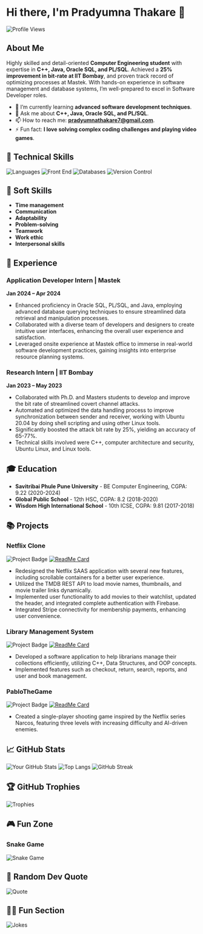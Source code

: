 # Hi there, I'm Pradyumna Thakare 👋

![Profile Views](https://komarev.com/ghpvc/?username=PradyumnaThakare&color=blue)

## About Me
Highly skilled and detail-oriented **Computer Engineering student** with expertise in **C++, Java, Oracle SQL, and PL/SQL**. Achieved a **25% improvement in bit-rate at IIT Bombay**, and proven track record of optimizing processes at Mastek. With hands-on experience in software management and database systems, I’m well-prepared to excel in Software Developer roles.

- 🌱 I’m currently learning **advanced software development techniques**.
- 💬 Ask me about **C++, Java, Oracle SQL, and PL/SQL**.
- 📫 How to reach me: **pradyumnathakare7@gmail.com**.
- ⚡ Fun fact: **I love solving complex coding challenges and playing video games**.

## 🔧 Technical Skills
![Languages](https://img.shields.io/badge/Languages-C++%20%7C%20Java%20%7C%20Oracle%20SQL%20%7C%20PL%2FSQL%20%7C%20XML-brightgreen)
![Front End](https://img.shields.io/badge/Front%20End-HTML%20%7C%20JavaScript%20%7C%20CSS-brightgreen)
![Databases](https://img.shields.io/badge/Databases-Firebase%20%7C%20Oracle-brightgreen)
![Version Control](https://img.shields.io/badge/Version%20Control-Git-brightgreen)

## 🌟 Soft Skills
- **Time management**
- **Communication**
- **Adaptability**
- **Problem-solving**
- **Teamwork**
- **Work ethic**
- **Interpersonal skills**

## 🚀 Experience
### Application Developer Intern | Mastek
**Jan 2024 – Apr 2024**

- Enhanced proficiency in Oracle SQL, PL/SQL, and Java, employing advanced database querying techniques to ensure streamlined data retrieval and manipulation processes.
- Collaborated with a diverse team of developers and designers to create intuitive user interfaces, enhancing the overall user experience and satisfaction.
- Leveraged onsite experience at Mastek office to immerse in real-world software development practices, gaining insights into enterprise resource planning systems.

### Research Intern | IIT Bombay
**Jan 2023 – May 2023**

- Collaborated with Ph.D. and Masters students to develop and improve the bit rate of streamlined covert channel attacks.
- Automated and optimized the data handling process to improve synchronization between sender and receiver, working with Ubuntu 20.04 by doing shell scripting and using other Linux tools.
- Significantly boosted the attack bit rate by 25%, yielding an accuracy of 65-77%.
- Technical skills involved were C++, computer architecture and security, Ubuntu Linux, and Linux tools.

## 🎓 Education
- **Savitribai Phule Pune University** - BE Computer Engineering, CGPA: 9.22 (2020-2024)
- **Global Public School** - 12th HSC, CGPA: 8.2 (2018-2020)
- **Wisdom High International School** - 10th ICSE, CGPA: 9.81 (2017-2018)

## 📚 Projects
### Netflix Clone
![Project Badge](https://img.shields.io/badge/Project-Netflix%20Clone-blue)
[![ReadMe Card](https://github-readme-stats.vercel.app/api/pin/?username=PradyumnaThakare&repo=Netflix-Clone&theme=radical)](https://github.com/PradyumnaThakare/Netflix-Clone)

- Redesigned the Netflix SAAS application with several new features, including scrollable containers for a better user experience.
- Utilized the TMDB REST API to load movie names, thumbnails, and movie trailer links dynamically.
- Implemented user functionality to add movies to their watchlist, updated the header, and integrated complete authentication with Firebase.
- Integrated Stripe connectivity for membership payments, enhancing user convenience.

### Library Management System
![Project Badge](https://img.shields.io/badge/Project-Library%20Management%20System-blue)
[![ReadMe Card](https://github-readme-stats.vercel.app/api/pin/?username=PradyumnaThakare&repo=Library-Management-System&theme=radical)](https://github.com/PradyumnaThakare/Library-Management-System)

- Developed a software application to help librarians manage their collections efficiently, utilizing C++, Data Structures, and OOP concepts.
- Implemented features such as checkout, return, search, reports, and user and book management.

### PabloTheGame
![Project Badge](https://img.shields.io/badge/Project-PabloTheGame-blue)
[![ReadMe Card](https://github-readme-stats.vercel.app/api/pin/?username=PradyumnaThakare&repo=PabloTheGame&theme=radical)](https://github.com/PradyumnaThakare/PabloTheGame)

- Created a single-player shooting game inspired by the Netflix series Narcos, featuring three levels with increasing difficulty and AI-driven enemies.

## 📈 GitHub Stats
![Your GitHub Stats](https://github-readme-stats.vercel.app/api?username=PradyumnaThakare&show_icons=true&theme=radical)
![Top Langs](https://github-readme-stats.vercel.app/api/top-langs/?username=PradyumnaThakare&layout=compact&theme=radical)
![GitHub Streak](https://github-readme-streak-stats.herokuapp.com/?user=PradyumnaThakare&theme=radical)

## 🏆 GitHub Trophies
![Trophies](https://github-profile-trophy.vercel.app/?username=PradyumnaThakare&theme=radical)

## 🎮 Fun Zone

### Snake Game
![Snake Game](https://raw.githubusercontent.com/PradyumnaThakare/PradyumnaThakare/main/assets/github-contribution-grid-snake.svg)


## 💬 Random Dev Quote
![Quote](https://quotes-github-readme.vercel.app/api?type=horizontal&theme=radical)

## 🐱‍💻 Fun Section
![Jokes](https://readme-jokes.vercel.app/api?theme=radical)
